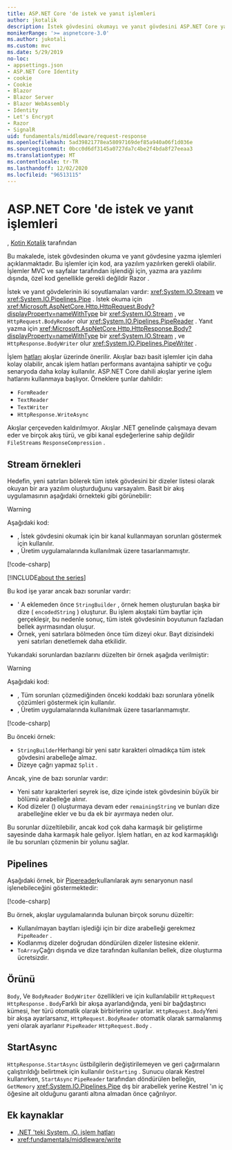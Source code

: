```yaml
---
title: ASP.NET Core 'de istek ve yanıt işlemleri
author: jkotalik
description: İstek gövdesini okumayı ve yanıt gövdesini ASP.NET Core yazmayı öğrenin.
monikerRange: '>= aspnetcore-3.0'
ms.author: jukotali
ms.custom: mvc
ms.date: 5/29/2019
no-loc:
- appsettings.json
- ASP.NET Core Identity
- cookie
- Cookie
- Blazor
- Blazor Server
- Blazor WebAssembly
- Identity
- Let's Encrypt
- Razor
- SignalR
uid: fundamentals/middleware/request-response
ms.openlocfilehash: 5ad39821778ea58097169def85a940a06f1d036e
ms.sourcegitcommit: 0bcc0d6df3145a0727da7c4be2f4bda8f27eeaa3
ms.translationtype: MT
ms.contentlocale: tr-TR
ms.lasthandoff: 12/02/2020
ms.locfileid: "96513115"
---
```

# <a name="request-and-response-operations-in-aspnet-core"></a>ASP.NET Core 'de istek ve yanıt işlemleri

, [Kotin Kotalik](https://github.com/jkotalik) tarafından

Bu makalede, istek gövdesinden okuma ve yanıt gövdesine yazma işlemleri açıklanmaktadır. Bu işlemler için kod, ara yazılım yazılırken gerekli olabilir. İşlemler MVC ve sayfalar tarafından işlendiği için, yazma ara yazılımı dışında, özel kod genellikle gerekli değildir Razor .

İstek ve yanıt gövdelerinin iki soyutlamaları vardır: <xref:System.IO.Stream> ve <xref:System.IO.Pipelines.Pipe> . İstek okuma için <xref:Microsoft.AspNetCore.Http.HttpRequest.Body?displayProperty=nameWithType> bir <xref:System.IO.Stream> , ve `HttpRequest.BodyReader` olur <xref:System.IO.Pipelines.PipeReader> . Yanıt yazma için <xref:Microsoft.AspNetCore.Http.HttpResponse.Body?displayProperty=nameWithType> bir <xref:System.IO.Stream> , ve `HttpResponse.BodyWriter` olur <xref:System.IO.Pipelines.PipeWriter> .

İşlem [hatları](/dotnet/standard/io/pipelines) akışlar üzerinde önerilir. Akışlar bazı basit işlemler için daha kolay olabilir, ancak işlem hatları performans avantajına sahiptir ve çoğu senaryoda daha kolay kullanılır. ASP.NET Core dahili akışlar yerine işlem hatlarını kullanmaya başlıyor. Örneklere şunlar dahildir:

* `FormReader`
* `TextReader`
* `TextWriter`
* `HttpResponse.WriteAsync`

Akışlar çerçeveden kaldırılmıyor. Akışlar .NET genelinde çalışmaya devam eder ve birçok akış türü, ve gibi kanal eşdeğerlerine sahip değildir `FileStreams` `ResponseCompression` .

## <a name="stream-examples"></a>Stream örnekleri

<!-- see "fundamentals\middleware\request-response\static\TestPipes.JPG for testing sample -->

Hedefin, yeni satırları bölerek tüm istek gövdesini bir dizeler listesi olarak okuyan bir ara yazılım oluşturduğunu varsayalım. Basit bir akış uygulamasının aşağıdaki örnekteki gibi görünebilir:

> [!WARNING]
> Aşağıdaki kod:
> * , İstek gövdesini okumak için bir kanal kullanmayan sorunları göstermek için kullanılır.
> * , Üretim uygulamalarında kullanılmak üzere tasarlanmamıştır.

[!code-csharp[](request-response/samples/3.x/RequestResponseSample/Startup.cs?name=GetListOfStringsFromStream)]

[!INCLUDE[about the series](~/includes/code-comments-loc.md)]

Bu kod işe yarar ancak bazı sorunlar vardır:

* ' A eklemeden önce `StringBuilder` , örnek hemen oluşturulan başka bir dize ( `encodedString` ) oluşturur. Bu işlem akıştaki tüm baytlar için gerçekleşir, bu nedenle sonuç, tüm istek gövdesinin boyutunun fazladan bellek ayırmasından oluşur.
* Örnek, yeni satırlara bölmeden önce tüm dizeyi okur. Bayt dizisindeki yeni satırları denetlemek daha etkilidir.

Yukarıdaki sorunlardan bazılarını düzelten bir örnek aşağıda verilmiştir:

> [!WARNING]
> Aşağıdaki kod:
> * , Tüm sorunları çözmediğinden önceki koddaki bazı sorunlara yönelik çözümleri göstermek için kullanılır.
> * , Üretim uygulamalarında kullanılmak üzere tasarlanmamıştır.

[!code-csharp[](request-response/samples/3.x/RequestResponseSample/Startup.cs?name=GetListOfStringsFromStreamMoreEfficient)]

Bu önceki örnek:

* `StringBuilder`Herhangi bir yeni satır karakteri olmadıkça tüm istek gövdesini arabelleğe almaz.
* Dizeye çağrı yapmaz `Split` .

Ancak, yine de bazı sorunlar vardır:

* Yeni satır karakterleri seyrek ise, dize içinde istek gövdesinin büyük bir bölümü arabelleğe alınır.
* Kod dizeler () oluşturmaya devam eder `remainingString` ve bunları dize arabelleğine ekler ve bu da ek bir ayırmaya neden olur.

Bu sorunlar düzeltilebilir, ancak kod çok daha karmaşık bir geliştirme sayesinde daha karmaşık hale geliyor. İşlem hatları, en az kod karmaşıklığı ile bu sorunları çözmenin bir yolunu sağlar.

## <a name="pipelines"></a>Pipelines

Aşağıdaki örnek, bir [Pipereader](/dotnet/standard/io/pipelines#pipe)kullanılarak aynı senaryonun nasıl işlenebileceğini göstermektedir:

[!code-csharp[](request-response/samples/3.x/RequestResponseSample/Startup.cs?name=GetListOfStringFromPipe)]

Bu örnek, akışlar uygulamalarında bulunan birçok sorunu düzeltir:

* Kullanılmayan baytları işlediği için bir dize arabelleği gerekmez `PipeReader` .
* Kodlanmış dizeler doğrudan döndürülen dizeler listesine eklenir.
* `ToArray`Çağrı dışında ve dize tarafından kullanılan bellek, dize oluşturma ücretsizdir.

## <a name="adapters"></a>Örünü

`Body`, Ve `BodyReader` `BodyWriter` özellikleri ve için kullanılabilir `HttpRequest` `HttpResponse` . `Body`Farklı bir akışa ayarlandığında, yeni bir bağdaştırıcı kümesi, her türü otomatik olarak birbirlerine uyarlar. `HttpRequest.Body`Yeni bir akışa ayarlarsanız, `HttpRequest.BodyReader` otomatik olarak sarmalanmış yeni olarak ayarlanır `PipeReader` `HttpRequest.Body` .

## <a name="startasync"></a>StartAsync

`HttpResponse.StartAsync` üstbilgilerin değiştirilemeyen ve geri çağırmaların çalıştırıldığı belirtmek için kullanılır `OnStarting` . Sunucu olarak Kestrel kullanırken, `StartAsync` `PipeReader` tarafından döndürülen belleğin, `GetMemory` <xref:System.IO.Pipelines.Pipe> dış bir arabellek yerine Kestrel 'ın iç öğesine ait olduğunu garanti altına almadan önce çağrılıyor.

## <a name="additional-resources"></a>Ek kaynaklar

* [.NET 'teki System. ıO. işlem hatları](/dotnet/standard/io/pipelines)
* <xref:fundamentals/middleware/write>

<!-- Test with Postman or other tool. See image in static directory. -->
